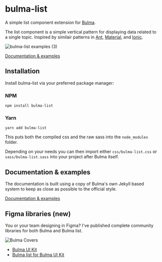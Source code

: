 # bulma-list
A simple list component extension for [Bulma](https://bulma.io).

The list component is a simple vertical pattern for displaying data related to a single topic. Inspired by similair patterns in [Ant](https://ant.design/components/list), [Material](https://material.io/components/lists), and [Ionic](https://ionicframework.com/docs/api/list).

![bulma-list examples (3)](https://user-images.githubusercontent.com/616368/134606381-e04fb1f0-523f-47d1-85e4-a1ec1c32f50c.png)

[Documentation & examples](https://bluefantail.github.io/bulma-list/)

## Installation

Install bulma-list via your preferred package manager:

### NPM
```shell
npm install bulma-list
```

### Yarn
```shell
yarn add bulma-list
```

This puts both the compiled css and the raw sass into the `node_modules` folder.

Depending on your needs you can then import either `css/bulma-list.css` or `sass/bulma-list.sass` into your project after Bulma itself.

## Documentation & examples
The documentation is built using a copy of Bulma's own Jekyll based system to keep as close as possible to the official style.

[Documentation & examples](https://bluefantail.github.io/bulma-list/)

## Figma libraries (new)

You or your team designing in Figma? I've published complete community libraries for both Bulma and Bulma list.

![Bulma Covers](https://user-images.githubusercontent.com/616368/205219237-ffdf51b0-d273-4be0-85cf-5e53c21c9984.png)


- [Bulma UI Kit](https://www.figma.com/community/file/1156212137289942407)
- [Bulma list for Bulma UI Kit](https://www.figma.com/community/file/1180350557509236996)
